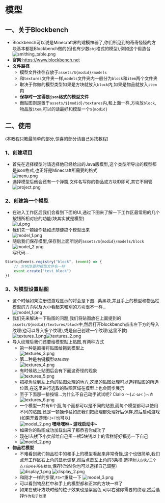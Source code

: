 # 模型
## 一、关于Blockbench

* Blockbench可以说是Minecraft界的建模神器了,你们所见到的奇奇怪怪的方块基本都是Blockbench做的(但也有少数`obj`格式的模型),例如这个锻造台\
  ![smithing\_table.png](/imgs/Blockbench/smithing_table.png)
* **官网**:https://www.blockbench.net
* **文件路径**
  * 模型文件往往存放于`assets/${modid}/models`
  * 和`textures`文件夹一样,`models`文件夹内一般分为`block`和`item`两个文件夹
  * 取决于你做的模型类型如果是方块就放入`block`内,如果是物品就放入`item`内
  * **保存时一定得是`json`格式的模型文件**
  * 而贴图则是置于`assets/${modid}/textures`内,和上面一样,方块放`block`,物品放`item`,可以的话最好和模型一个`${modid}`

## 二、使用

(本教程只教最简单的部分,惊喜的部分请自己另找教程)

### **1、创建项目**

* 首先在选择模型时请选择他已经给出的Java版模型,这个类型所导出的模型都是json格式,也正好是Minecraft所需要的格式\
  ![menu.png](/imgs/Blockbench/menu.png)
* 选择模型后他会还有一个弹窗,文件名写你的物品或方块ID即可,其它不用管\
  ![project.png](/imgs/Blockbench/project.png)

### **2、创建第一个模型**

* 在进入工作区后我们会看到下面的UI,通过下图来了解一下工作区最常用的几个按钮所相对应的功能(块其实就是模型)\
  ![ui.png](/imgs/Blockbench/ui.png)
* 我们先一顿操作猛如虎随便搞个模型出来\
  ![model\_1.png](/imgs/Blockbench/model_1.png)
* 随后我们保存模型,保存到上面所说的`assets/${modid}/models/block`\
  ![model\_2.png](/imgs/Blockbench/save.png)\
  写代码...
```js
StartupEvents.registry("block", (event) => {
	// 方块ID要和模型文件名一样
    event.create("test_block")
})
```

### **3、为模型设置贴图**

* 这个时候如果注册进游戏显示的将会是下图...紫黑块,并且手上的模型和物品栏模型的方向以及大小看起来和别的方块很不一样...\
  ![model\_1.png](/imgs/Blockbench/game/model_1.png)
* 我们先来解决一下贴图的问题,我们将贴图放在上面提到的`assets/${modid}/textures/block`中,然后打开blockbench点击左下方的导入纹理(也可以导入多个纹理),或是自己创建一个纹理(这里不教)\
  ![textures\_1.png](/imgs/Blockbench/textures/textures_1.png)![textures\_2.png](/imgs/Blockbench/textures/textures_2.png)
* 导入纹理后我们还要给模型贴上贴图,有两种方式
  * 第一种是直接将贴图给拖到模型上\
    ![textures\_3.png](/imgs/Blockbench/textures/textures_3.png)
  * 第二种是右键模型`选择纹理`\
    ![textures\_4.png](/imgs/Blockbench/textures/textures_4.png)
  * 有时候贴上贴图后会有下面这奇怪的现象\
    ![textures\_5.png](/imgs/Blockbench/textures/textures_5.png)
  * 把视角放到左上角的贴图处理的地方,这里的贴图处理可以选择贴图的所选位置,在这里进行选取的贴图区域在模型上也会同步展示
  * 至于下面那一排按钮...为什么不自己动手试试呢? Ciallo ～(∠·ω< )⌒☆\
    ![textures\_6.png](/imgs/Blockbench/textures/textures_6.png)
  * 一个模型一共有6个面,每个面都可以是不同的贴图,而每个模型都可以使用不同的贴图,还是一顿操作猛如虎我们把纹理都处理好后保存,然后启动游戏(如果开着游戏`F3+T`也可以)\
    ![model\_2.png](/imgs/Blockbench/model_2.png) 
	**嘿咻嘿咻~ 游戏启动中\~**
  * 如果你的贴图成功加载出来了那恭喜你成功了
  * 现在!去楼下小卖部给自己买一根5块钱以上的雪糕好好犒劳一下自己
  * ![model\_2.png](/imgs/Blockbench/model_2.png)
* **物品栏模型**
  * 不难看到我们物品栏中的和手上的模型看起来非常奇怪,这个也很简单,我们点开工作区右上角的显示调整,然后点击左上角的3条横,选择`默认方块/三个点/应用于所有槽位`,保存!(当然你也可以选择自己调整)\
    ![display\_1.png](/imgs/Blockbench/display_1.png) ![display\_2.png](/imgs/Blockbench/display_2.png)
  * 和刚才一样的步骤,`F3+T`重载一下 ![model\_3.png](/imgs/Blockbench/game/model_3.png)
  * 可以看到物品栏中和手上的模型都和正常的方块一样了
  * 如果在破坏方块时他的粒子效果也是紫黑色,可以右键你需要的纹理,然后选择`作为粒子纹理`